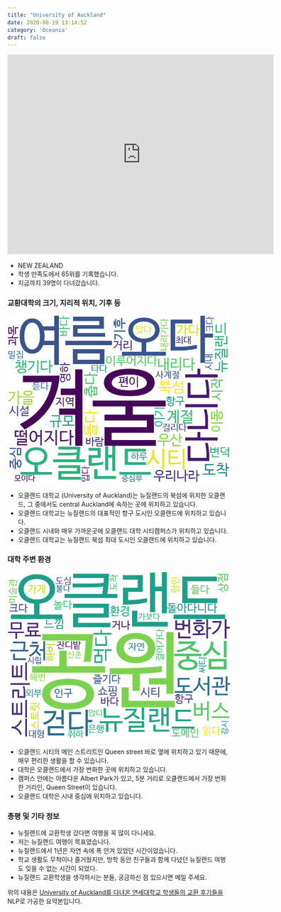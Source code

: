 ```yaml
---
title: "University of Auckland"
date: 2020-08-19 13:14:52
category: 'Oceania'
draft: false
---
```


<iframe
width="600"
height="450"
frameborder="0" style="border:0"
src="https://www.google.com/maps/embed/v1/place?key=AIzaSyC9e1AME-pVmWC4hBpFdu5S4dKzyepa3HQ&q=University+of+Auckland&center=-36.8523378,174.7691073&zoom=14" allowfullscreen>
</iframe>

* NEW ZEALAND
* 학생 만족도에서 65위를 기록했습니다.
* 지금까지 39명이 다녀갔습니다. 

### 교환대학의 크기, 지리적 위치, 기후 등

![gen_info-WordCloud](../univ_wordclouds_okt/gen_info/NZ000002_gen_info_okt.png)

* 오클랜드 대학교 (University of Auckland)는 뉴질랜드의 북섬에 위치한 오클랜드, 그 중에서도 central Auckland에 속하는 곳에 위치하고 있습니다.
* 오클랜드 대학교는 뉴질랜드의 대표적인 항구 도시인 오클랜드에 위치하고 있습니다.
* 오클랜드 시내와 매우 가까운곳에 오클랜드 대학 시티캠퍼스가 위치하고 있습니다.
* 오클랜드 대학교는 뉴질랜드 북섬 최대 도시인 오클랜드에 위치하고 있습니다.


### 대학 주변 환경

![env_info-WordCloud](../univ_wordclouds_okt/env_info/NZ000002_env_info_okt.png)

* 오클랜드 시티의 메인 스트리트인 Queen street 바로 옆에 위치하고 있기 때문에, 매우 편리한 생활을 할 수 있습니다.
* 대학은 오클랜드에서 가장 번화한 곳에 위치하고 있습니다.
* 캠퍼스 안에는 아름다운 Albert Park가 있고, 5분 거리로 오클랜드에서 가장 번화한 거리인, Queen Street이 있습니다.
* 오클랜드 대학은 시내 중심에 위치하고 있습니다.


### 총평 및 기타 정보 
* 뉴질랜드에 교환학생 갔다면 여행을 꼭 많이 다니세요.
* 저는 뉴질랜드 여행이 목표였습니다.
* 뉴질랜드에서 1년은 자연 속에 폭 안겨 있었던 시간이었습니다.
* 학교 생활도 무척이나 즐거웠지만, 방학 동안 친구들과 함께 다녔던 뉴질랜드 여행도 잊을 수 없는 시간이 되었다.
* 뉴질랜드 교환학생을 생각하시는 분들, 궁금하신 점 있으시면 메일 주세요.


위의 내용은 [University of Auckland를 다녀온 연세대학교 학생들의 교환 후기들을](http://oia.yonsei.ac.kr/partner/expReport.asp?ucode=NZ000002&bgbn=A) NLP로 가공한 요약본입니다. 
